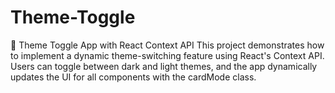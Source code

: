# Theme-Toggle
🎨 Theme Toggle App with React Context API This project demonstrates how to implement a dynamic theme-switching feature using React's Context API. Users can toggle between dark and light themes, and the app dynamically updates the UI for all components with the cardMode class.
